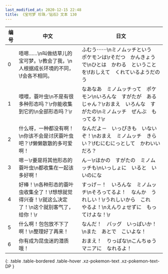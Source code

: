 ```yaml
---
last_modified_at: 2020-12-15 22:48
title: 《宝可梦 珍珠／钻石》文本 130
---
```

| 编号 | 中文 | 日文 |
| ---- | ---- | ---- |
| 0 | 唔嗯……\n叫做结草儿的宝可梦。\r教会了我，\n人根据成长环境的不同，\f会各不相同。 | ふむう⋯⋯\nミノムッチという　ポケモンは\rそだつ　かんきょうで\nひとは　かわる　ということを\fおしえて　くれているようだのう |
| 1 | 喂喂，蓑叶虫\n不是有很多种形态吗？\r你能收集到它的\n全部形态吗？\r | なあなあ　ミノムッチって　ポケモン\nいろんな　すがたが　あるじゃん？\rおまえ　いろんな　すがたの\nミノムッチ　ぜんぶ　もってる？\r |
| 2 | 什么呀，一种都没有啊！\n你该不会是讨厌蓑叶虫吧？\f懒懒散散的多可爱啊！ | なんだよ－　いっぴきも　いないぞ！\nおまえ　ミノムッチ　きらい？\fむにむにっとして　かわいいだろ？ |
| 3 | 嗯－\r要是将其他形态的蓑叶虫\n都收集在一起该多好啊！ | ん－\rほかの　すがたの　ミノムッチも\nいっしょに　いると　いいのにな |
| 4 | 好棒！\n各种形态的蓑叶虫收集全了！\f想想就觉得兴奋！\r就这么决定了！\n这个就别客气了，给你！\r | すっげ－！　いろんな　ミノムッチ\nそろってるよ！　なんか　うれしい！\rうれしいから　これ　やるよ！\nえんりょせずに　もってけよな！\r |
| 5 | 什么啊！包包放不下了啊！\n整理好了再来！ | なんだ！　バッグ　いっぱいか！\nまた　あとで　こいよな！ |
| 6 | 你有成为昆虫迷的潜质哦！ | おまえ！　りっぱな\nこんちゅうマニアに　なれるよ！ |
{: .table .table-bordered .table-hover .xz-pokemon-text .xz-pokemon-text-DP }
